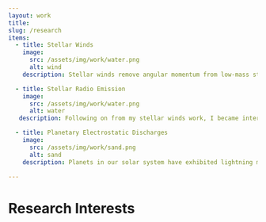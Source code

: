 ```yaml
---
layout: work
title:
slug: /research
items:
  - title: Stellar Winds
    image:
      src: /assets/img/work/water.png
      alt: wind
    description: Stellar winds remove angular momentum from low-mass stars, effectively controlling how they spin-down and evolve. I use 3D MHD simulations to quantify these winds, and derive interesting parameters from them. These winds also have significant impacts on orbiting exoplanets and affect the habitability of these objects.

  - title: Stellar Radio Emission
    image: 
      src: /assets/img/work/water.png
      alt: water
   description: Following on from my stellar winds work, I became interested in the field of stellar radio emission. Stars emit many types of radio emission, with the dominant emission from hot stellar coronae. It is expected that radio emission will unlock the avenues to understanding the physical environment around these stars (quiescent wind, ECMI, auroral, transient CME emissions) and their exoplanets (ECMI, planetary aurora, star-planet interactions). 

  - title: Planetary Electrostatic Discharges
    image: 
      src: /assets/img/work/sand.png
      alt: sand
    description: Planets in our solar system have exhibited lightning many times in the past (e.g. Saturn, Uranus, Jupiter). Lightning emits very strong radio signals, which could be detectable from Earth. I am using the worlds most sensitive low-frequency radio telescopes to try detect these transient events.

---
```


# Research Interests
<br/>
